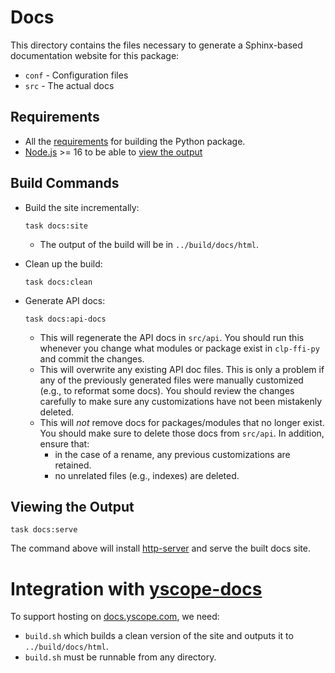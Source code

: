 # Docs

This directory contains the files necessary to generate a Sphinx-based
documentation website for this package:

* `conf` - Configuration files
* `src` - The actual docs

## Requirements

* All the [requirements](../README.md#requirements) for building the Python
  package.
* [Node.js] >= 16 to be able to [view the output](#viewing-the-output)

## Build Commands

* Build the site incrementally:

  ```shell
  task docs:site
  ```
  
  * The output of the build will be in `../build/docs/html`.

* Clean up the build:

  ```shell
  task docs:clean
  ```

* Generate API docs:

  ```shell
  task docs:api-docs
  ```
  
  * This will regenerate the API docs in `src/api`. You should run this whenever you change what
    modules or package exist in `clp-ffi-py` and commit the changes.
  * This will overwrite any existing API doc files. This is only a problem if any of the previously
    generated files were manually customized (e.g., to reformat some docs). You should
    review the changes carefully to make sure any customizations have not been mistakenly deleted.
  * This will *not* remove docs for packages/modules that no longer exist. You should make sure to
    delete those docs from `src/api`. In addition, ensure that:
    * in the case of a rename, any previous customizations are retained.
    * no unrelated files (e.g., indexes) are deleted.

## Viewing the Output

```shell
task docs:serve
```

The command above will install [http-server] and serve the built docs site.

# Integration with [yscope-docs]

To support hosting on [docs.yscope.com], we need:

* `build.sh` which builds a clean version of the site and outputs it to
  `../build/docs/html`.
* `build.sh` must be runnable from any directory.

[docs.yscope.com]: https://docs.yscope.com
[http-server]: https://www.npmjs.com/package/http-server
[Node.js]: https://nodejs.org/en/download/current
[yscope-docs]: https://github.com/y-scope/yscope-docs
